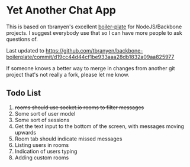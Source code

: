 Yet Another Chat App
====================

This is based on tbranyen's excellent [boiler-plate](https://github.com/tbranyen/backbone-boilerplate/tree/amd) for NodeJS/Backbone projects.  I suggest everybody use that so I can have more people to ask questions of.

Last updated to https://github.com/tbranyen/backbone-boilerplate/commit/d19cc44d44cf1be933aaa28db1832a09aa825977

If someone knows a better way to merge in changes from another git project that's not really a fork, please let me know.

## Todo List ##
1. ~~rooms should use socket.io rooms to filter messages~~
2. Some sort of user model
3. Some sort of sessions
4. Get the text input to the bottom of the screen, with messages moving upwards
5. Room tab should indicate missed messages
6. Listing users in rooms
7. Indication of users typing
8. Adding custom rooms
